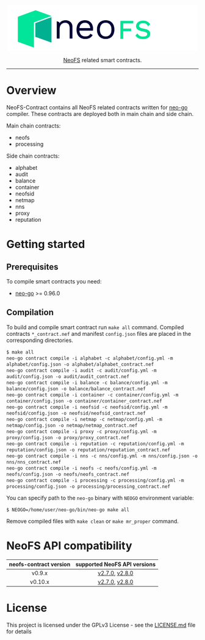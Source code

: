 <p align="center">
<img src="./.github/logo.svg" width="500px" alt="NeoFS">
</p>
<p align="center">
  <a href="https://fs.neo.org">NeoFS</a> related smart contracts.
</p>

---

# Overview

NeoFS-Contract contains all NeoFS related contracts written for
[neo-go](https://github.com/nspcc-dev/neo-go) compiler. These contracts
are deployed both in main chain and side chain.

Main chain contracts:

- neofs
- processing

Side chain contracts:

- alphabet
- audit
- balance
- container
- neofsid
- netmap
- nns
- proxy
- reputation

# Getting started 

## Prerequisites

To compile smart contracts you need:

-   [neo-go](https://github.com/nspcc-dev/neo-go) >= 0.96.0

## Compilation

To build and compile smart contract run `make all` command. Compiled contracts
`*_contract.nef` and manifest `config.json` files are placed in the 
corresponding directories. 

```
$ make all
neo-go contract compile -i alphabet -c alphabet/config.yml -m alphabet/config.json -o alphabet/alphabet_contract.nef
neo-go contract compile -i audit -c audit/config.yml -m audit/config.json -o audit/audit_contract.nef
neo-go contract compile -i balance -c balance/config.yml -m balance/config.json -o balance/balance_contract.nef
neo-go contract compile -i container -c container/config.yml -m container/config.json -o container/container_contract.nef
neo-go contract compile -i neofsid -c neofsid/config.yml -m neofsid/config.json -o neofsid/neofsid_contract.nef
neo-go contract compile -i netmap -c netmap/config.yml -m netmap/config.json -o netmap/netmap_contract.nef
neo-go contract compile -i proxy -c proxy/config.yml -m proxy/config.json -o proxy/proxy_contract.nef
neo-go contract compile -i reputation -c reputation/config.yml -m reputation/config.json -o reputation/reputation_contract.nef
neo-go contract compile -i nns -c nns/config.yml -m nns/config.json -o nns/nns_contract.nef
neo-go contract compile -i neofs -c neofs/config.yml -m neofs/config.json -o neofs/neofs_contract.nef
neo-go contract compile -i processing -c processing/config.yml -m processing/config.json -o processing/processing_contract.nef
```

You can specify path to the `neo-go` binary with `NEOGO` environment variable:

```
$ NEOGO=/home/user/neo-go/bin/neo-go make all
```

Remove compiled files with `make clean` or `make mr_proper` command.

# NeoFS API compatibility

|neofs-contract version|supported NeoFS API versions|
|:------------------:|:--------------------------:|
|v0.9.x|[v2.7.0](https://github.com/nspcc-dev/neofs-api/releases/tag/v2.7.0), [v2.8.0](https://github.com/nspcc-dev/neofs-api/releases/tag/v2.8.0)|
|v0.10.x|[v2.7.0](https://github.com/nspcc-dev/neofs-api/releases/tag/v2.7.0), [v2.8.0](https://github.com/nspcc-dev/neofs-api/releases/tag/v2.8.0)|


# License

This project is licensed under the GPLv3 License - see the 
[LICENSE.md](LICENSE.md) file for details
